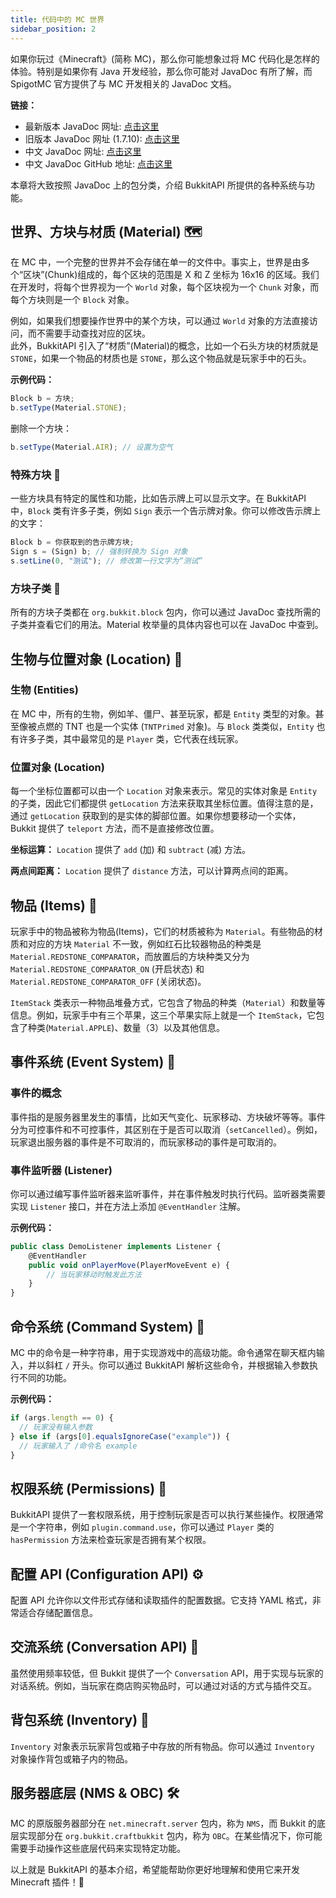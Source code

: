 ```yaml
---
title: 代码中的 MC 世界
sidebar_position: 2
---
```


如果你玩过《Minecraft》(简称 MC)，那么你可能想象过将 MC 代码化是怎样的体验。特别是如果你有 Java 开发经验，那么你可能对 JavaDoc 有所了解，而 SpigotMC 官方提供了与 MC 开发相关的 JavaDoc 文档。

**链接：**

- 最新版本 JavaDoc 网址: [点击这里](https://hub.spigotmc.org/javadocs/spigot/)
- 旧版本 JavaDoc 网址 (1.7.10): [点击这里](http://jd.bukkit.org/)
- 中文 JavaDoc 网址: [点击这里](https://bukkit.windit.net/javadoc/)
- 中文 JavaDoc GitHub 地址: [点击这里](https://github.com/BukkitAPI-Translation-Group/Chinese_BukkitAPI)

本章将大致按照 JavaDoc 上的包分类，介绍 BukkitAPI 所提供的各种系统与功能。

## 世界、方块与材质 (Material) 🗺️

在 MC 中，一个完整的世界并不会存储在单一的文件中。事实上，世界是由多个“区块”(Chunk)组成的，每个区块的范围是 X 和 Z 坐标为 16x16 的区域。我们在开发时，将每个世界视为一个 `World` 对象，每个区块视为一个 `Chunk` 对象，而每个方块则是一个 `Block` 对象。

例如，如果我们想要操作世界中的某个方块，可以通过 `World` 对象的方法直接访问，而不需要手动查找对应的区块。  
此外，BukkitAPI 引入了“材质”(Material)的概念，比如一个石头方块的材质就是 `STONE`，如果一个物品的材质也是 `STONE`，那么这个物品就是玩家手中的石头。

**示例代码：**

```jsx title="java"
Block b = 方块;
b.setType(Material.STONE);
```

删除一个方块：

```jsx title="java"
b.setType(Material.AIR); // 设置为空气
```

### 特殊方块 🌟

一些方块具有特定的属性和功能，比如告示牌上可以显示文字。在 BukkitAPI 中，`Block` 类有许多子类，例如 `Sign` 表示一个告示牌对象。你可以修改告示牌上的文字：

```jsx title="java"
Block b = 你获取到的告示牌方块;
Sign s = (Sign) b; // 强制转换为 Sign 对象
s.setLine(0, "测试"); // 修改第一行文字为“测试”
```

### 方块子类 🔨

所有的方块子类都在 `org.bukkit.block` 包内，你可以通过 JavaDoc 查找所需的子类并查看它们的用法。Material 枚举量的具体内容也可以在 JavaDoc 中查到。

## 生物与位置对象 (Location) 🐑

### 生物 (Entities)

在 MC 中，所有的生物，例如羊、僵尸、甚至玩家，都是 `Entity` 类型的对象。甚至像被点燃的 TNT 也是一个实体 (`TNTPrimed` 对象)。与 `Block` 类类似，`Entity` 也有许多子类，其中最常见的是 `Player` 类，它代表在线玩家。

### 位置对象 (Location)

每一个坐标位置都可以由一个 `Location` 对象来表示。常见的实体对象是 `Entity` 的子类，因此它们都提供 `getLocation` 方法来获取其坐标位置。值得注意的是，通过 `getLocation` 获取到的是实体的脚部位置。如果你想要移动一个实体，Bukkit 提供了 `teleport` 方法，而不是直接修改位置。

**坐标运算：** `Location` 提供了 `add` (加) 和 `subtract` (减) 方法。

**两点间距离：** `Location` 提供了 `distance` 方法，可以计算两点间的距离。

## 物品 (Items) 🎒

玩家手中的物品被称为物品(Items)，它们的材质被称为 `Material`。有些物品的材质和对应的方块 `Material` 不一致，例如红石比较器物品的种类是 `Material.REDSTONE_COMPARATOR`，而放置后的方块种类又分为 `Material.REDSTONE_COMPARATOR_ON` (开启状态) 和 `Material.REDSTONE_COMPARATOR_OFF` (关闭状态)。

`ItemStack` 类表示一种物品堆叠方式，它包含了物品的种类（`Material`）和数量等信息。例如，玩家手中有三个苹果，这三个苹果实际上就是一个 `ItemStack`，它包含了种类(`Material.APPLE`)、数量（3）以及其他信息。

## 事件系统 (Event System) 🎉

### 事件的概念

事件指的是服务器里发生的事情，比如天气变化、玩家移动、方块破坏等等。事件分为可控事件和不可控事件，其区别在于是否可以取消（`setCancelled`）。例如，玩家退出服务器的事件是不可取消的，而玩家移动的事件是可取消的。

### 事件监听器 (Listener)

你可以通过编写事件监听器来监听事件，并在事件触发时执行代码。监听器类需要实现 `Listener` 接口，并在方法上添加 `@EventHandler` 注解。

**示例代码：**

```jsx title="java"
public class DemoListener implements Listener {
    @EventHandler
    public void onPlayerMove(PlayerMoveEvent e) {
        // 当玩家移动时触发此方法
    }
}
```

## 命令系统 (Command System) 💬

MC 中的命令是一种字符串，用于实现游戏中的高级功能。命令通常在聊天框内输入，并以斜杠 `/` 开头。你可以通过 BukkitAPI 解析这些命令，并根据输入参数执行不同的功能。

**示例代码：**

```jsx title="java"
if (args.length == 0) {
  // 玩家没有输入参数
} else if (args[0].equalsIgnoreCase("example")) {
  // 玩家输入了 /命令名 example
}
```

## 权限系统 (Permissions) 🔐

BukkitAPI 提供了一套权限系统，用于控制玩家是否可以执行某些操作。权限通常是一个字符串，例如 `plugin.command.use`，你可以通过 `Player` 类的 `hasPermission` 方法来检查玩家是否拥有某个权限。

## 配置 API (Configuration API) ⚙️

配置 API 允许你以文件形式存储和读取插件的配置数据。它支持 YAML 格式，非常适合存储配置信息。

## 交流系统 (Conversation API) 💬

虽然使用频率较低，但 Bukkit 提供了一个 `Conversation` API，用于实现与玩家的对话系统。例如，当玩家在商店购买物品时，可以通过对话的方式与插件交互。

## 背包系统 (Inventory) 🎒

`Inventory` 对象表示玩家背包或箱子中存放的所有物品。你可以通过 `Inventory` 对象操作背包或箱子内的物品。

## 服务器底层 (NMS & OBC) 🛠️

MC 的原版服务器部分在 `net.minecraft.server` 包内，称为 `NMS`，而 Bukkit 的底层实现部分在 `org.bukkit.craftbukkit` 包内，称为 `OBC`。在某些情况下，你可能需要手动操作这些底层代码来实现特定功能。

以上就是 BukkitAPI 的基本介绍，希望能帮助你更好地理解和使用它来开发 Minecraft 插件！🚀
